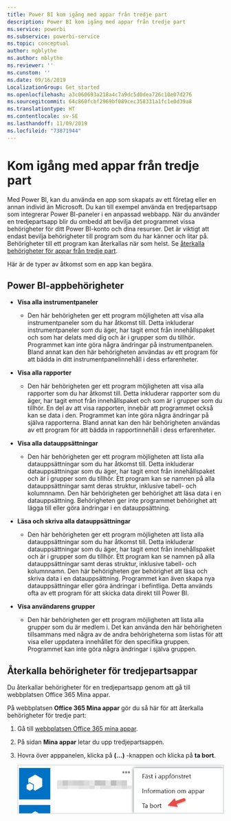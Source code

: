 ```yaml
---
title: Power BI kom igång med appar från tredje part
description: Power BI kom igång med appar från tredje part
ms.service: powerbi
ms.subservice: powerbi-service
ms.topic: conceptual
author: mgblythe
ms.author: mblythe
ms.reviewer: ''
ms.cunstom: ''
ms.date: 09/16/2019
LocalizationGroup: Get started
ms.openlocfilehash: a3c060693a218a4c7a9dc5d0dea726c10e07d276
ms.sourcegitcommit: 64c860fcbf2969bf089cec358331a1fc1e0d39a8
ms.translationtype: HT
ms.contentlocale: sv-SE
ms.lasthandoff: 11/09/2019
ms.locfileid: "73871944"
---
```

# <a name="get-started-with-third-party-apps"></a>Kom igång med appar från tredje part

Med Power BI, kan du använda en app som skapats av ett företag eller en annan individ än Microsoft. Du kan till exempel använda en tredjepartsapp som integrerar Power BI-paneler i en anpassad webbapp. När du använder en tredjepartsapp blir du ombedd att bevilja det programmet vissa behörigheter för ditt Power BI-konto och dina resurser. Det är viktigt att endast bevilja behörigheter till program som du har känner och litar på. Behörigheter till ett program kan återkallas när som helst. Se [återkalla behörigheter för appar från tredje part](#revoke).

Här är de typer av åtkomst som en app kan begära.

## <a name="power-bi-app-permissions"></a>Power BI-appbehörigheter

* **Visa alla instrumentpaneler**
  
  * Den här behörigheten ger ett program möjligheten att visa alla instrumentpaneler som du har åtkomst till. Detta inkluderar instrumentpaneler som du äger, har tagit emot från innehållspaket och som har delats med dig och är i grupper som du tillhör. Programmet kan inte göra några ändringar på instrumentpanelen. Bland annat kan den här behörigheten användas av ett program för att bädda in ditt instrumentpanelinnehåll i dess erfarenheter.

* **Visa alla rapporter**
  
  * Den här behörigheten ger ett program möjligheten att visa alla rapporter som du har åtkomst till. Detta inkluderar rapporter som du äger, har tagit emot från innehållspaket och som är i grupper som du tillhör. En del av att visa rapporten, innebär att programmet också kan se data i den. Programmet kan inte göra några ändringar på själva rapporterna. Bland annat kan den här behörigheten användas av ett program för att bädda in rapportinnehåll i dess erfarenheter.

* **Visa alla datauppsättningar**
  
  * Den här behörigheten ger ett program möjligheten att lista alla datauppsättningar som du har åtkomst till. Detta inkluderar datauppsättningar som du äger, har tagit emot från innehållspaket och är i grupper som du tillhör. Ett program kan se namnen på alla datauppsättningar samt deras struktur, inklusive tabell- och kolumnnamn. Den här behörigheten ger behörighet att läsa data i en datauppsättning. Behörigheten ger inte programmet behörighet att lägga till eller göra ändringar i en datauppsättning.
* **Läsa och skriva alla datauppsättningar**
  
  * Den här behörigheten ger ett program möjligheten att lista alla datauppsättningar som du har åtkomst till. Detta inkluderar datauppsättningar som du äger, har tagit emot från innehållspaket och är i grupper som du tillhör. Ett program kan se namnen på alla datauppsättningar samt deras struktur, inklusive tabell- och kolumnnamn. Den här behörigheten ger behörighet att läsa och skriva data i en datauppsättning. Programmet kan även skapa nya datauppsättningar eller göra ändringar i befintliga. Detta används ofta av ett program för att skicka data direkt till Power BI.

* **Visa användarens grupper**
  
  * Den här behörigheten ger ett program möjligheten att lista alla grupper som du är medlem i. Det kan använda den här behörigheten tillsammans med några av de andra behörigheterna som listas för att visa eller uppdatera innehållet för den specifika gruppen. Programmet kan inte göra några ändringar i själva gruppen.

<a name="revoke"/>

## <a name="revoke-third-party-app-permissions"></a>Återkalla behörigheter för tredjepartsappar

Du återkallar behörigheter för en tredjepartsapp genom att gå till webbplatsen Office 365 Mina appar.

På webbplatsen **Office 365 Mina appar** gör du så här för att återkalla behörigheter för tredje part:

1. Gå till [webbplatsen Office 365 mina appar](https://portal.office.com/myapps).

2. På sidan **Mina appar** letar du upp tredjepartsappen.

3. Hovra över apppanelen, klicka på **(...)** -knappen och klicka på **ta bort**.

   ![Ta bort](media/service-power-bi-get-started-third-party-apps/remove.png)